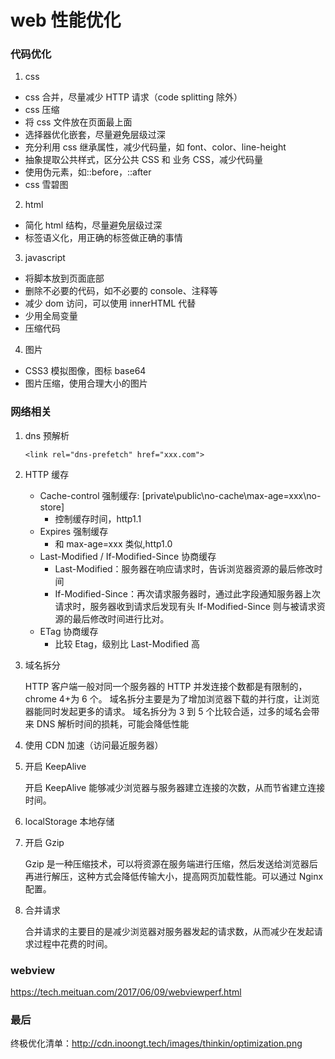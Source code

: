 # web 性能优化

### 代码优化

1. css

-   css 合并，尽量减少 HTTP 请求（code splitting 除外）
-   css 压缩
-   将 css 文件放在页面最上面
-   选择器优化嵌套，尽量避免层级过深
-   充分利用 css 继承属性，减少代码量，如 font、color、line-height
-   抽象提取公共样式，区分公共 CSS 和 业务 CSS，减少代码量
-   使用伪元素，如::before，::after
-   css 雪碧图

2. html

-   简化 html 结构，尽量避免层级过深
-   标签语义化，用正确的标签做正确的事情

3. javascript

-   将脚本放到页面底部
-   删除不必要的代码，如不必要的 console、注释等
-   减少 dom 访问，可以使用 innerHTML 代替
-   少用全局变量
-   压缩代码

4. 图片

-   CSS3 模拟图像，图标 base64
-   图片压缩，使用合理大小的图片

### 网络相关

1. dns 预解析

    ```
    <link rel="dns-prefetch" href="xxx.com">
    ```

2. HTTP 缓存

    - Cache-control 强制缓存: [private\public\no-cache\max-age=xxx\no-store]
        - 控制缓存时间，http1.1
    - Expires 强制缓存
        - 和 max-age=xxx 类似,http1.0
    - Last-Modified / If-Modified-Since 协商缓存
        - Last-Modified：服务器在响应请求时，告诉浏览器资源的最后修改时间
        - If-Modified-Since：再次请求服务器时，通过此字段通知服务器上次请求时，服务器收到请求后发现有头 If-Modified-Since 则与被请求资源的最后修改时间进行比对。
    - ETag 协商缓存
        - 比较 Etag，级别比 Last-Modified 高

3. 域名拆分

    HTTP 客户端一般对同一个服务器的 HTTP 并发连接个数都是有限制的，chrome 4+为 6 个。
    域名拆分主要是为了增加浏览器下载的并行度，让浏览器能同时发起更多的请求。
    域名拆分为 3 到 5 个比较合适，过多的域名会带来 DNS 解析时间的损耗，可能会降低性能

4. 使用 CDN 加速（访问最近服务器）
5. 开启 KeepAlive

    开启 KeepAlive 能够减少浏览器与服务器建立连接的次数，从而节省建立连接时间。

6. localStorage 本地存储
7. 开启 Gzip

    Gzip 是一种压缩技术，可以将资源在服务端进行压缩，然后发送给浏览器后再进行解压，这种方式会降低传输大小，提高网页加载性能。可以通过 Nginx 配置。

8. 合并请求

    合并请求的主要目的是减少浏览器对服务器发起的请求数，从而减少在发起请求过程中花费的时间。

### webview

https://tech.meituan.com/2017/06/09/webviewperf.html

### 最后

终极优化清单：http://cdn.inoongt.tech/images/thinkin/optimization.png

